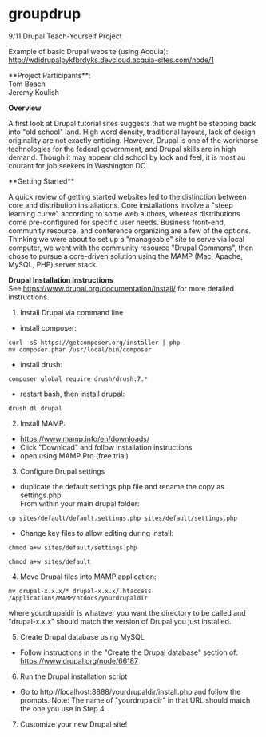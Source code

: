 # groupdrup
9/11 Drupal Teach-Yourself Project

Example of basic Drupal website (using Acquia):<br />
http://wdidrupalpykfbrdyks.devcloud.acquia-sites.com/node/1


<p>**Project Participants**:<br />
Tom Beach <br />
Jeremy Koulish<p>

**Overview**
<p>A first look at Drupal tutorial sites suggests that we might be stepping back into "old school" land.  High word density, traditional layouts, lack of design originality are not exactly enticing.  However, Drupal is one of the workhorse technologies for the federal government, and Drupal skills are in high demand.  Though it may appear old school by look and feel, it is most au courant for job seekers in Washington DC.<p>

<p>**Getting Started**</p>

<p>A quick review of getting started websites led to the distinction between core and distribution installations.  Core installations involve a "steep learning curve" according to some web authors, whereas distributions come pre-configured for specific user needs.  Business front-end, community resource, and conference organizing are a few of the options.  Thinking we were about to set up a "manageable" site to serve via local computer, we went with the community resource "Drupal Commons", then chose to pursue a core-driven solution using the MAMP (Mac, Apache, MySQL, PHP) server stack.</p>


**Drupal Installation Instructions**<br />
See https://www.drupal.org/documentation/install/ for more detailed instructions.

1. Install Drupal via command line
  - install composer:

  ```
  curl -sS https://getcomposer.org/installer | php
  mv composer.phar /usr/local/bin/composer
  ```

  - install drush:

  ```
  composer global require drush/drush:7.*
  ```
  - restart bash, then install drupal:

  ```
  drush dl drupal

  ```

2. Install MAMP:
  - https://www.mamp.info/en/downloads/
  - Click "Download" and follow installation instructions
  - open using MAMP Pro (free trial)

3. Configure Drupal settings
  - duplicate the default.settings.php file and rename the copy as settings.php.  
  From within your main drupal folder:
  ```
  cp sites/default/default.settings.php sites/default/settings.php
  ```
  - Change key files to allow editing during install:
  ```
  chmod a+w sites/default/settings.php
  ```
  ```
  chmod a+w sites/default
  ```

4. Move Drupal files into MAMP application:
  ```
  mv drupal-x.x.x/* drupal-x.x.x/.htaccess /Applications/MAMP/htdocs/yourdrupaldir
  ```
  where yourdrupaldir is whatever you want the directory to be called and "drupal-x.x.x" should match the version of Drupal you just installed.


5. Create Drupal database using MySQL
  - Follow instructions in the "Create the Drupal database" section of:
  https://www.drupal.org/node/66187

6. Run the Drupal installation script
  - Go to http://localhost:8888/yourdrupaldir/install.php and follow the prompts.
  Note: The name of "yourdrupaldir" in that URL should match the one you use in Step 4.

7. Customize your new Drupal site!
